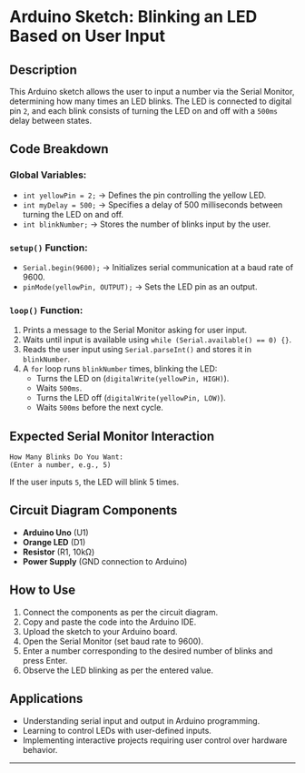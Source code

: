 # Arduino Sketch: Blinking an LED Based on User Input

## Description
This Arduino sketch allows the user to input a number via the Serial Monitor, determining how many times an LED blinks. The LED is connected to digital pin `2`, and each blink consists of turning the LED on and off with a `500ms` delay between states.

## Code Breakdown

### Global Variables:
- `int yellowPin = 2;` → Defines the pin controlling the yellow LED.
- `int myDelay = 500;` → Specifies a delay of 500 milliseconds between turning the LED on and off.
- `int blinkNumber;` → Stores the number of blinks input by the user.

### `setup()` Function:
- `Serial.begin(9600);` → Initializes serial communication at a baud rate of 9600.
- `pinMode(yellowPin, OUTPUT);` → Sets the LED pin as an output.

### `loop()` Function:
1. Prints a message to the Serial Monitor asking for user input.
2. Waits until input is available using `while (Serial.available() == 0) {}`.
3. Reads the user input using `Serial.parseInt()` and stores it in `blinkNumber`.
4. A `for` loop runs `blinkNumber` times, blinking the LED:
   - Turns the LED on (`digitalWrite(yellowPin, HIGH)`).
   - Waits `500ms`.
   - Turns the LED off (`digitalWrite(yellowPin, LOW)`).
   - Waits `500ms` before the next cycle.

## Expected Serial Monitor Interaction
```
How Many Blinks Do You Want:
(Enter a number, e.g., 5)
```
If the user inputs `5`, the LED will blink 5 times.

## Circuit Diagram Components
- **Arduino Uno** (U1)
- **Orange LED** (D1)
- **Resistor** (R1, 10kΩ)
- **Power Supply** (GND connection to Arduino)

## How to Use
1. Connect the components as per the circuit diagram.
2. Copy and paste the code into the Arduino IDE.
3. Upload the sketch to your Arduino board.
4. Open the Serial Monitor (set baud rate to 9600).
5. Enter a number corresponding to the desired number of blinks and press Enter.
6. Observe the LED blinking as per the entered value.

## Applications
- Understanding serial input and output in Arduino programming.
- Learning to control LEDs with user-defined inputs.
- Implementing interactive projects requiring user control over hardware behavior.

---